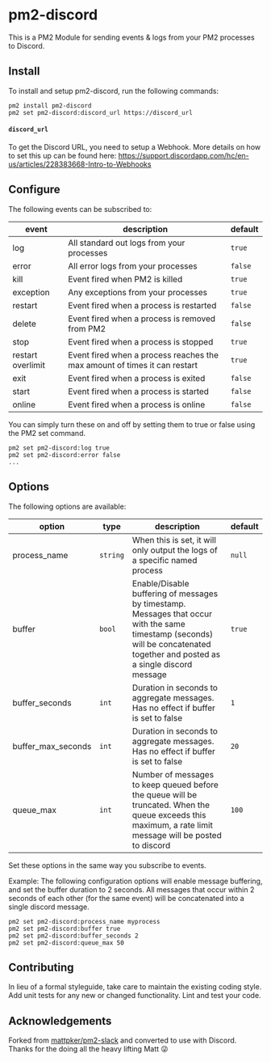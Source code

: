 # pm2-discord

This is a PM2 Module for sending events & logs from your PM2 processes to Discord.

## Install

To install and setup pm2-discord, run the following commands:

```
pm2 install pm2-discord
pm2 set pm2-discord:discord_url https://discord_url
```

#### `discord_url`
To get the Discord URL, you need to setup a Webhook. More details on how to set this up can be found here: https://support.discordapp.com/hc/en-us/articles/228383668-Intro-to-Webhooks

## Configure

The following events can be subscribed to:

| event | description | default |
| ----- | ----------- | ------- |
| log | All standard out logs from your processes | `true` |
| error | All error logs from your processes | `false` |
| kill | Event fired when PM2 is killed | `true` |
| exception | Any exceptions from your processes | `true` |
| restart | Event fired when a process is restarted | `false` |
| delete | Event fired when a process is removed from PM2 | `false` |
| stop | Event fired when a process is stopped | `true` |
| restart overlimit | Event fired when a process reaches the max amount of times it can restart | `true` |
| exit | Event fired when a process is exited | `false` |
| start | Event fired when a process is started | `false` |
| online | Event fired when a process is online | `false` |

You can simply turn these on and off by setting them to true or false using the PM2 set command.

```
pm2 set pm2-discord:log true
pm2 set pm2-discord:error false
...
```

## Options

The following options are available:

| option | type | description | default |
| ----- | ----- | ----------- | ------- |
| process_name | `string` | When this is set, it will only output the logs of a specific named process | `null` |
| buffer | `bool` | Enable/Disable buffering of messages by timestamp. Messages that occur with the same timestamp (seconds) will be concatenated together and posted as a single discord message | `true` |
| buffer_seconds | `int` | Duration in seconds to aggregate messages. Has no effect if buffer is set to false | `1` |
| buffer_max_seconds | `int` | Duration in seconds to aggregate messages. Has no effect if buffer is set to false | `20` |
| queue_max | `int` | Number of messages to keep queued before the queue will be truncated. When the queue exceeds this maximum, a rate limit message will be posted to discord | `100` |

Set these options in the same way you subscribe to events.

Example: The following configuration options will enable message buffering, and set the buffer duration to 2 seconds.  All messages that occur within 2 seconds of each other (for the same event) will be concatenated into a single discord message.

```
pm2 set pm2-discord:process_name myprocess
pm2 set pm2-discord:buffer true
pm2 set pm2-discord:buffer_seconds 2
pm2 set pm2-discord:queue_max 50
```

## Contributing

In lieu of a formal styleguide, take care to maintain the existing coding style. Add unit tests for any new or changed functionality. Lint and test your code.

## Acknowledgements

Forked from [mattpker/pm2-slack](https://github.com/mattpker/pm2-slack) and converted to use with Discord. Thanks for the doing all the heavy lifting Matt :stuck_out_tongue_winking_eye:

